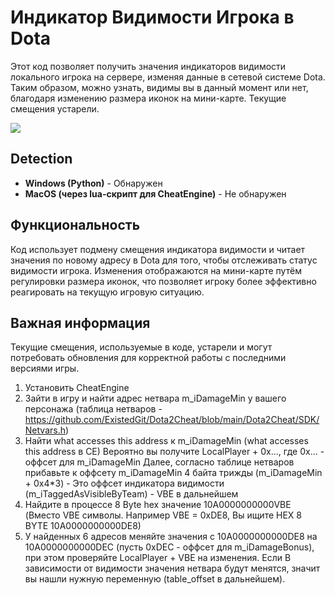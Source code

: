 # Индикатор Видимости Игрока в Dota

Этот код позволяет получить значения индикаторов видимости локального игрока на сервере, изменяя данные в сетевой системе Dota. Таким образом, можно узнать, видимы вы в данный момент или нет, благодаря изменению размера иконок на мини-карте. Текущие смещения устарели.


![](https://github.com/nmnl256/Dota-external-visibility-checker/assets/148970482/3b0a01ab-eb6e-46ae-aed9-99f7d160ec67)

## Detection

- **Windows (Python)** - Обнаружен
- **MacOS (через lua-скрипт для CheatEngine)** - Не обнаружен

## Функциональность

Код использует подмену смещения индикатора видимости и читает значения по новому адресу в Dota для того, чтобы отслеживать статус видимости игрока. Изменения отображаются на мини-карте путём регулировки размера иконок, что позволяет игроку более эффективно реагировать на текущую игровую ситуацию.

## Важная информация

Текущие смещения, используемые в коде, устарели и могут потребовать обновления для корректной работы с последними версиями игры.

1) Установить CheatEngine
2) Зайти в игру и найти адрес нетвара m_iDamageMin у вашего персонажа (таблица нетваров - https://github.com/ExistedGit/Dota2Cheat/blob/main/Dota2Cheat/SDK/Netvars.h)
3) Найти what accesses this address к m_iDamageMin (what accesses this address в CE)
Вероятно вы получите LocalPlayer + 0x..., где 0x... - оффсет для m_iDamageMin
Далее, согласно таблице нетваров прибавьте к оффсету m_iDamageMin 4 байта трижды (m_iDamageMin + 0x4*3) - Это оффсет индикатора видимости (m_iTaggedAsVisibleByTeam) - VBE в дальнейшем
4) Найдите в процессе 8 Byte hex значение  10A0000000000VBE (Вместо VBE символы. Например VBE = 0xDE8, Вы ищите HEX 8 BYTE 10A0000000000DE8)
5) У найденных 6 адресов меняйте значения с 10A0000000000DE8 на 10A0000000000DEC (пусть 0xDEC - оффсет для m_iDamageBonus), при этом проверяйте LocalPlayer + VBE на изменения. Если В зависимости от видимости значения нетвара будут менятся, значит вы нашли нужную переменную (table_offset в дальнейшем).
